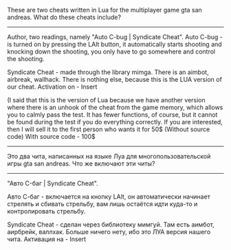 These are two cheats written in Lua for the multiplayer game gta san andreas.
What do these cheats include?

------------------

Author, two readings, namely "Auto C-bug | Syndicate Cheat".
Auto C-bug - is turned on by pressing the LAlt button, it automatically starts shooting and knocking down the shooting, you only have to go somewhere and control the shooting.

Syndicate Cheat - made through the library mimga. There is an aimbot, airbreak, wallhack. There is nothing else, because this is the LUA version of our cheat. Activation on - Insert

(I said that this is the version of Lua because we have another version where there is an unhook of the cheat from the game memory, which allows you to calmly pass the test. It has fewer functions, of course, but it cannot be found during the test if you do everything correctly. If you are interested, then I will sell it to the first person who wants it for 50$ (Without source code)
With source code - 100$


---------------------------------------------------------------------------------


Это два чита, написанных на языке Луа для многопользовательской игры gta san andreas. 
Что же включают эти читы? 

------------------

"Авто C-баг | Syndicate Cheat".

Авто С-баг - включается на кнопку LAlt, он автоматически начинает стрелять и сбивать стрельбу, вам лишь остаётся идти куда-то и контролировать стрельбу. 

Syndicate Cheat - сделан через библиотеку мимгуй. Там есть аимбот, аирбрейк, валлхак. Больше ничего нету, ибо это ЛУА версия нашего чита. Активация на - Insert
